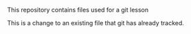 This repository contains files used for a git lesson

This is a change to an existing file that git has already tracked.

